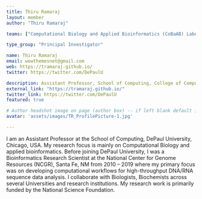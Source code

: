 ```yaml
---
title: Thiru Ramaraj
layout: member
author: "Thiru Ramaraj"

teams: ["Computational Biology and Applied Bioinformatics (CoBaAB) Laboratory"]

type_group: "Principal Investigator"

name: Thiru Ramaraj
email: wowthemesnet@gmail.com
web: https://tramaraj.github.io/
twitter: https://twitter.com/DePaulU

description: Assistant Professor, School of Computing, College of Computing & Digital Media, DePaul University
external_link: "https://tramaraj.github.io/"
twitter_link: https://twitter.com/DePaulU
featured: true

# Author headshot image on page (author box) -- if left blank default image used
avatar: 'assets/images/TR_ProfilePicture-1.jpg'

---
```

I am an Assistant Professor at the School of Computing, DePaul University, Chicago, USA. My research focus is mainly on Computational Biology and applied bioinformatics. Before joining DePaul University, I was a Bioinformatics Research Scientist at the National Center for Genome Resources (NCGR), Santa Fe, NM from 2010 – 2019 where my primary focus was on developing computational workflows for high-throughput DNA/RNA sequence data analysis. I collaborate with Biologists, Biochemists across several Universities and research institutions. My research work is primarily funded by the National Science Foundation.
